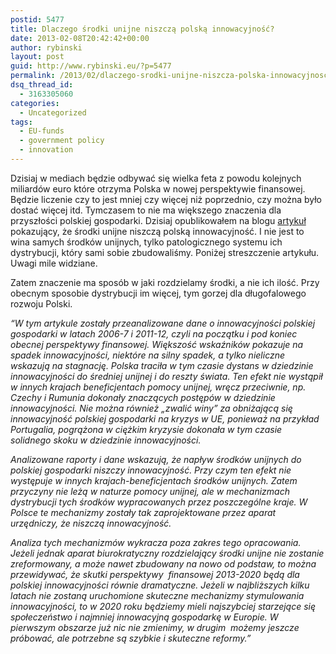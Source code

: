 ```yaml
---
postid: 5477
title: Dlaczego środki unijne niszczą polską innowacyjność?
date: 2013-02-08T20:42:42+00:00
author: rybinski
layout: post
guid: http://www.rybinski.eu/?p=5477
permalink: /2013/02/dlaczego-srodki-unijne-niszcza-polska-innowacyjnosc/
dsq_thread_id:
  - 3163305060
categories:
  - Uncategorized
tags:
  - EU-funds
  - government policy
  - innovation
---
```

Dzisiaj w mediach będzie odbywać się wielka feta z powodu kolejnych miliardów euro które otrzyma Polska w nowej perspektywie finansowej. Będzie liczenie czy to jest mniej czy więcej niż poprzednio, czy można było dostać więcej itd. Tymczasem to nie ma większego znaczenia dla przyszłości polskiej gospodarki. Dzisiaj opublikowałem na blogu [artykuł](http://resources.rybinski.eu/resources/viewResource:7144ca9e-7226-11e2-99c0-001b24eff4d8) pokazujący, że środki unijne niszczą polską innowacyjność. I nie jest to wina samych środków unijnych, tylko patologicznego systemu ich dystrybucji, który sami sobie zbudowaliśmy. Poniżej streszczenie artykułu. Uwagi mile widziane.

Zatem znaczenie ma sposób w jaki rozdzielamy środki, a nie ich ilość. Przy obecnym sposobie dystrybucji im więcej, tym gorzej dla długofalowego rozwoju Polski.

<!--more-->

_“W tym artykule zostały przeanalizowane dane o innowacyjności polskiej gospodarki w latach 2006-7 i 2011-12, czyli na początku i pod koniec obecnej perspektywy finansowej. Większość wskaźników pokazuje na spadek innowacyjności, niektóre na silny spadek, a tylko nieliczne wskazują na stagnację. Polska traciła w tym czasie dystans w dziedzinie innowacyjności do średniej unijnej i do reszty świata. Ten efekt nie wystąpił w innych krajach beneficjentach pomocy unijnej, wręcz przeciwnie, np. Czechy i Rumunia dokonały znaczących postępów w dziedzinie innowacyjności. Nie można również „zwalić winy” za obniżającą się innowacyjność polskiej gospodarki na kryzys w UE, ponieważ na przykład Portugalia, pogrążona w ciężkim kryzysie dokonała w tym czasie  solidnego skoku w dziedzinie innowacyjności._

_Analizowane raporty i dane wskazują, że napływ środków unijnych do polskiej gospodarki niszczy innowacyjność. Przy czym ten efekt nie występuje w innych krajach-beneficjentach środków unijnych. Zatem przyczyny nie leżą w naturze pomocy unijnej, ale w mechanizmach dystrybucji tych środków wypracowanych przez poszczególne kraje. W Polsce te mechanizmy zostały tak zaprojektowane przez aparat urzędniczy, że niszczą innowacyjność._

_Analiza tych mechanizmów wykracza poza zakres tego opracowania. Jeżeli jednak aparat biurokratyczny rozdzielający środki unijne nie zostanie zreformowany, a może nawet zbudowany na nowo od podstaw, to można przewidywać, że skutki perspektywy  finansowej 2013-2020 będą dla polskiej innowacyjności równie dramatyczne. Jeżeli w najbliższych kilku latach nie zostaną uruchomione skuteczne mechanizmy stymulowania innowacyjności, to w 2020 roku będziemy mieli najszybciej starzejące się społeczeństwo i najmniej innowacyjną gospodarkę w Europie. W pierwszym obszarze już nic nie zmienimy, w drugim  możemy jeszcze próbować, ale potrzebne są szybkie i skuteczne reformy.”_

 
